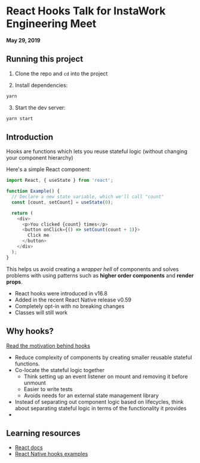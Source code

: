 # React Hooks Talk for InstaWork Engineering Meet

**May 29, 2019**

## Running this project

1. Clone the repo and `cd` into the project

2. Install dependencies:

```sh
yarn
```

3. Start the dev server:

```sh
yarn start
```

## Introduction

Hooks are functions which lets you reuse stateful logic (without changing your component hierarchy)

Here's a simple React component:

```js
import React, { useState } from 'react';

function Example() {
  // Declare a new state variable, which we'll call "count"
  const [count, setCount] = useState(0);

  return (
    <div>
      <p>You clicked {count} times</p>
      <button onClick={() => setCount(count + 1)}>
        Click me
      </button>
    </div>
  );
}
```

This helps us avoid creating a *wrapper hell* of components and solves problems with using patterns such as **higher order components** and **render props**.

- React hooks were introduced in v16.8
- Added in the recent React Native release v0.59
- Completely opt-in with no breaking changes
- Classes will still work

## Why hooks?

[Read the motivation behind hooks](https://reactjs.org/docs/hooks-intro.html#motivation)

- Reduce complexity of components by creating smaller reusable stateful functions.
- Co-locate the stateful logic together
    - Think setting up an event listener on mount and removing it before unmount
    - Easier to write tests
    - Avoids needs for an external state management library
- Instead of separating out component logic based on lifecycles, think about separating stateful logic in terms of the functionality it provides
- 

## Learning resources

- [React docs](https://reactjs.org/docs/hooks-intro.html)
- [React Native hooks examples](https://github.com/react-native-hooks)

